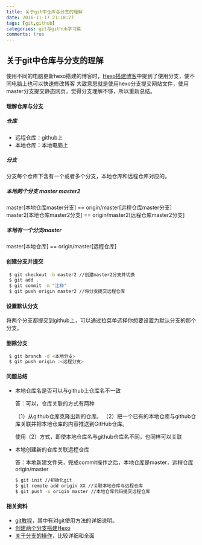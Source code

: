 ```yaml
---
title: 关于git中仓库与分支的理解
date: 2016-11-17 21:18:27
tags: [git,github]
categories: git与github学习篇
comments: true
---
```

## 关于git中仓库与分支的理解

使用不同的电脑更新hexo搭建的博客时，[Hexo搭建博客](http://crazymilk.github.io/2015/12/28/GitHub-Pages-Hexo%E6%90%AD%E5%BB%BA%E5%8D%9A%E5%AE%A2/#more)中提到了使用分支，使不同电脑上也可以快速修改博客
大致意思就是使用hexo分支提交网站文件，使用master分支提交静态网页，觉得分支理解不够，所以重新总结。

#### 理解仓库与分支

##### 仓库
* 远程仓库：github上
* 本地仓库：本地电脑上

##### 分支

分支每个仓库下含有一个或者多个分支，本地仓库和远程仓库对应的。

##### 本地两个分支 master master2

master[本地仓库master分支] == origin/master[远程仓库master分支]
master2[本地仓库master2分支] == origin/master2[远程仓库master2分支]

##### 本地有一个分支master
master[本地仓库] == origin/master[远程仓库]

#### 创建分支并提交

```bash
 $ git checkout -b master2 //创建master2分支并切换
 $ git add .
 $ git commit -m "注释"
 $ git push origin master2 //将分支提交远程仓库
```

<!-- more -->

#### 设置默认分支

将两个分支都提交到github上，可以通过拉菜单选择你想要设置为默认分支的那个分支。

#### 删除分支

```bash
 $ git branch -d <本地分支>
 $ git push origin :<远程分支>
```

#### 问题总结

* 本地仓库名是否可以与github上仓库名不一致

    答：可以，仓库关联的方式有两种

    （1）从github仓库克隆出新的仓库。
    （2）把一个已有的本地仓库与github仓库关联并把本地仓库的内容推送到GitHub仓库。

    使用（2）方式，即使本地仓库名与github仓库名不同，也同样可以关联

* 本地创建新的仓库关联远程仓库

    答：本地新建文件夹，完成commit操作之后，本地仓库是master，远程仓库origin/master

    ```bash
    $ git init //初始化git
    $ git remote add origin XX //关联本地仓库与远程仓库
    $ git push -u origin master //本地仓库代码提交远程仓库
    ```
#### 相关资料

* [git教程](http://www.liaoxuefeng.com/wiki/0013739516305929606dd18361248578c67b8067c8c017b000/0013752340242354807e192f02a44359908df8a5643103a000)，其中有对git使用方法的详细说明。
* [创建两个分支搭建Hexo](http://crazymilk.github.io/2015/12/28/GitHub-Pages-Hexo%E6%90%AD%E5%BB%BA%E5%8D%9A%E5%AE%A2/#more)
* [关于分支的操作](http://blog.sina.com.cn/s/blog_7101508c010147s6.html)，比较详细和全面


